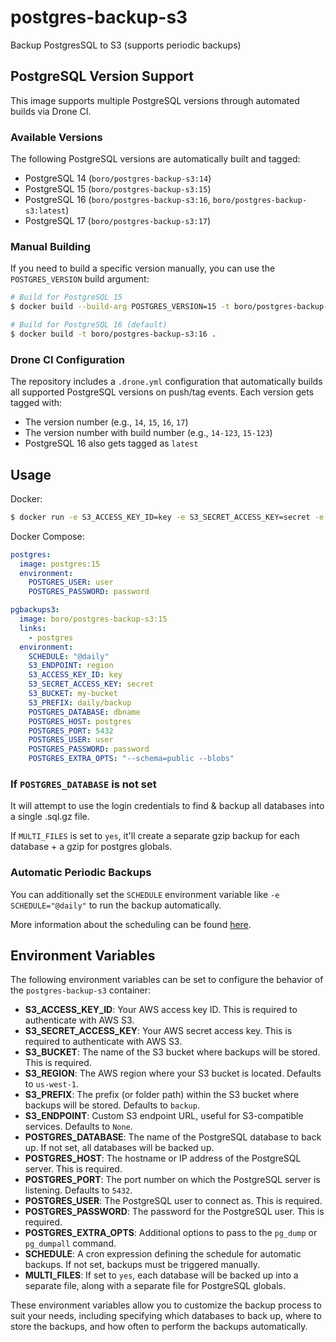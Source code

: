 # postgres-backup-s3

Backup PostgresSQL to S3 (supports periodic backups)

## PostgreSQL Version Support

This image supports multiple PostgreSQL versions through automated builds via Drone CI.

### Available Versions

The following PostgreSQL versions are automatically built and tagged:

- PostgreSQL 14 (`boro/postgres-backup-s3:14`)
- PostgreSQL 15 (`boro/postgres-backup-s3:15`)
- PostgreSQL 16 (`boro/postgres-backup-s3:16`, `boro/postgres-backup-s3:latest`)
- PostgreSQL 17 (`boro/postgres-backup-s3:17`)

### Manual Building

If you need to build a specific version manually, you can use the `POSTGRES_VERSION` build argument:

```sh
# Build for PostgreSQL 15
$ docker build --build-arg POSTGRES_VERSION=15 -t boro/postgres-backup-s3:15 .

# Build for PostgreSQL 16 (default)
$ docker build -t boro/postgres-backup-s3:16 .
```

### Drone CI Configuration

The repository includes a `.drone.yml` configuration that automatically builds all supported PostgreSQL versions on push/tag events. Each version gets tagged with:

- The version number (e.g., `14`, `15`, `16`, `17`)
- The version number with build number (e.g., `14-123`, `15-123`)
- PostgreSQL 16 also gets tagged as `latest`

## Usage

Docker:

```sh
$ docker run -e S3_ACCESS_KEY_ID=key -e S3_SECRET_ACCESS_KEY=secret -e S3_BUCKET=my-bucket -e S3_PREFIX=backup -e POSTGRES_DATABASE=dbname -e POSTGRES_USER=user -e POSTGRES_PASSWORD=password -e POSTGRES_HOST=localhost boro/postgres-backup-s3:15
```

Docker Compose:

```yaml
postgres:
  image: postgres:15
  environment:
    POSTGRES_USER: user
    POSTGRES_PASSWORD: password

pgbackups3:
  image: boro/postgres-backup-s3:15
  links:
    - postgres
  environment:
    SCHEDULE: "@daily"
    S3_ENDPOINT: region
    S3_ACCESS_KEY_ID: key
    S3_SECRET_ACCESS_KEY: secret
    S3_BUCKET: my-bucket
    S3_PREFIX: daily/backup
    POSTGRES_DATABASE: dbname
    POSTGRES_HOST: postgres
    POSTGRES_PORT: 5432
    POSTGRES_USER: user
    POSTGRES_PASSWORD: password
    POSTGRES_EXTRA_OPTS: "--schema=public --blobs"
```

### If `POSTGRES_DATABASE` is not set

It will attempt to use the login credentials to find & backup all databases into a single .sql.gz file.

If `MULTI_FILES` is set to `yes`, it'll create a separate gzip backup for each database + a gzip for postgres globals.

### Automatic Periodic Backups

You can additionally set the `SCHEDULE` environment variable like `-e SCHEDULE="@daily"` to run the backup automatically.

More information about the scheduling can be found [here](http://godoc.org/github.com/robfig/cron#hdr-Predefined_schedules).

## Environment Variables

The following environment variables can be set to configure the behavior of the `postgres-backup-s3` container:

- **S3_ACCESS_KEY_ID**: Your AWS access key ID. This is required to authenticate with AWS S3.
- **S3_SECRET_ACCESS_KEY**: Your AWS secret access key. This is required to authenticate with AWS S3.
- **S3_BUCKET**: The name of the S3 bucket where backups will be stored. This is required.
- **S3_REGION**: The AWS region where your S3 bucket is located. Defaults to `us-west-1`.
- **S3_PREFIX**: The prefix (or folder path) within the S3 bucket where backups will be stored. Defaults to `backup`.
- **S3_ENDPOINT**: Custom S3 endpoint URL, useful for S3-compatible services. Defaults to `None`.
- **POSTGRES_DATABASE**: The name of the PostgreSQL database to back up. If not set, all databases will be backed up.
- **POSTGRES_HOST**: The hostname or IP address of the PostgreSQL server. This is required.
- **POSTGRES_PORT**: The port number on which the PostgreSQL server is listening. Defaults to `5432`.
- **POSTGRES_USER**: The PostgreSQL user to connect as. This is required.
- **POSTGRES_PASSWORD**: The password for the PostgreSQL user. This is required.
- **POSTGRES_EXTRA_OPTS**: Additional options to pass to the `pg_dump` or `pg_dumpall` command.
- **SCHEDULE**: A cron expression defining the schedule for automatic backups. If not set, backups must be triggered manually.
- **MULTI_FILES**: If set to `yes`, each database will be backed up into a separate file, along with a separate file for PostgreSQL globals.

These environment variables allow you to customize the backup process to suit your needs, including specifying which databases to back up, where to store the backups, and how often to perform the backups automatically.
